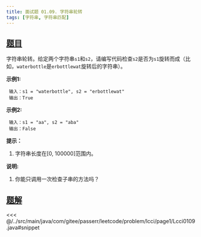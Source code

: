 ```yaml
---
title: 面试题 01.09. 字符串轮转
tags: [字符串, 字符串匹配]
---
```



## [题目](https://leetcode.cn/problems/string-rotation-lcci/)
字符串轮转。给定两个字符串`s1`和`s2`，请编写代码检查`s2`是否为`s1`旋转而成（比如，`waterbottle`是`erbottlewat`旋转后的字符串）。

**示例1:**

```
 输入：s1 = "waterbottle", s2 = "erbottlewat"
 输出：True
```

**示例2:**

```
 输入：s1 = "aa", s2 = "aba"
 输出：False
```

**提示：**

1. 字符串长度在\[0, 100000\]范围内。

**说明:**

1. 你能只调用一次检查子串的方法吗？


## [题解](https://github.com/PasseRR/JavaLeetCode/blob/master/src/main/java/com/gitee/passerr/leetcode/problem/lcci/page1/Lcci0109.java)

<<< @/../src/main/java/com/gitee/passerr/leetcode/problem/lcci/page1/Lcci0109.java#snippet
